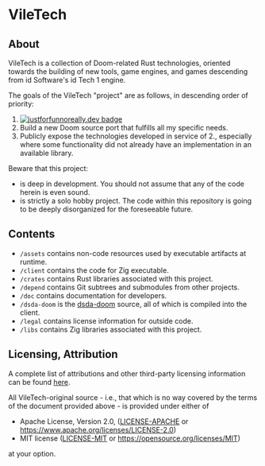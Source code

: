 # VileTech

## About

VileTech is a collection of Doom-related Rust technologies, oriented towards the building of new tools, game engines, and games descending from id Software's id Tech 1 engine.

The goals of the VileTech "project" are as follows, in descending order of priority:
1. [![justforfunnoreally.dev badge](https://img.shields.io/badge/justforfunnoreally-dev-9ff)](https://justforfunnoreally.dev)
2. Build a new Doom source port that fulfills all my specific needs.
3. Publicly expose the technologies developed in service of 2., especially where some functionality did not already have an implementation in an available library.

Beware that this project:
- is deep in development. You should not assume that any of the code herein is even sound.
- is strictly a solo hobby project. The code within this repository is going to be deeply disorganized for the foreseeable future.

## Contents

- `/assets` contains non-code resources used by executable artifacts at runtime.
- `/client` contains the code for Zig executable.
- `/crates` contains Rust libraries associated with this project.
- `/depend` contains Git subtrees and submodules from other projects.
- `/doc` contains documentation for developers.
- `/dsda-doom` is the [dsda-doom](https://github.com/kraflab/dsda-doom) source, all of which is compiled into the client.
- `/legal` contains license information for outside code.
- `/libs` contains Zig libraries associated with this project.

## Licensing, Attribution

A complete list of attributions and other third-party licensing information can be found [here](/ATTRIB.md).

All VileTech-original source - i.e., that which is no way covered by the terms of the document provided above - is provided under either of

 * Apache License, Version 2.0, ([LICENSE-APACHE](LICENSE-APACHE) or https://www.apache.org/licenses/LICENSE-2.0)
 * MIT license ([LICENSE-MIT](LICENSE-MIT) or https://opensource.org/licenses/MIT)

at your option.
